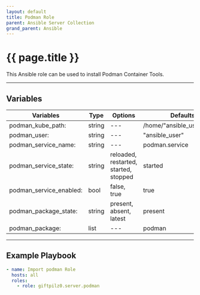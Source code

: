 ```yaml
---
layout: default
title: Podman Role
parent: Ansible Server Collection
grand_parent: Ansible
---
```


# {{ page.title }}

This Ansible role can be used to install Podman Container Tools.

______________________________________________________________________

## Variables

| Variables               | Type   | Options                               | Defaults                   |
| ----------------------- | ------ | ------------------------------------- | -------------------------- |
| podman_kube_path:       | string | ---                                   | /home/"ansible_user"/kube/ |
| podman_user:            | string | ---                                   | "ansible_user"             |
| podman_service_name:    | string | ---                                   | podman.service             |
| podman_service_state:   | string | reloaded, restarted, started, stopped | started                    |
| podman_service_enabled: | bool   | false, true                           | true                       |
| podman_package_state:   | string | present, absent, latest               | present                    |
| podman_package:         | list   | ---                                   | podman                     |

______________________________________________________________________

## Example Playbook

```yaml
- name: Import podman Role
  hosts: all
  roles:
    - role: giftpilz0.server.podman
```

